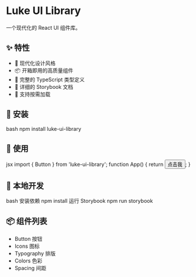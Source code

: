 # Luke UI Library

一个现代化的 React UI 组件库。

## ✨ 特性
- 🎨 现代化设计风格
- 📦 开箱即用的高质量组件
- 🔖 完整的 TypeScript 类型定义
- 📖 详细的 Storybook 文档
- 🎯 支持按需加载

## 🚀 安装
bash
npm install luke-ui-library
## 🎯 使用
jsx
import { Button } from 'luke-ui-library';
function App() {
return <Button>点击我</Button>;
}
## 🔨 本地开发
bash
安装依赖
npm install
运行 Storybook
npm run storybook
## 📦 组件列表
- Button 按钮
- Icons 图标
- Typography 排版
- Colors 色彩
- Spacing 间距